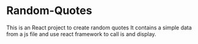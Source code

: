 # Random-Quotes
This is an React project to create random quotes
It contains a simple data from a js file and use react framework to call is and display.
